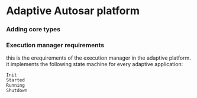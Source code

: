 # Adaptive Autosar platform

### Adding core types

### Execution manager requirements

this is the erequirements of the execution manager in the adaptive platform.
it implements the following state machine for every adaptive application:

    Init 
    Started
    Running
    Shutdown
